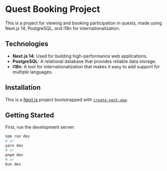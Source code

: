 # Quest Booking Project

This is a project for viewing and booking participation in quests, made using Next.js 14, PostgreSQL, and i18n for internationalization.

## Technologies

- **Next.js 14**: Used for building high-performance web applications.
- **PostgreSQL**: A relational database that provides reliable data storage.
- **i18n**: A tool for internationalization that makes it easy to add support for multiple languages.

## Installation

This is a [Next.js](https://nextjs.org/) project bootstrapped with [`create-next-app`](https://github.com/vercel/next.js/tree/canary/packages/create-next-app).

## Getting Started

First, run the development server:

```bash
npm run dev
# or
yarn dev
# or
pnpm dev
# or
bun dev
```




